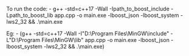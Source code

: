 To run the code: -
g++ -std=c++17 -Wall -Ipath_to_boost_include -Lpath_to_boost_lib app.cpp -o main.exe -lboost_json -lboost_system -lws2_32 && .\main.exe

Eg: - (g++ -std=c++17 -Wall -I"D:\Program Files\MinGW\include" -L"D:\Program Files\MinGW\lib" app.cpp -o main.exe -lboost_json -lboost_system -lws2_32 && .\main.exe)